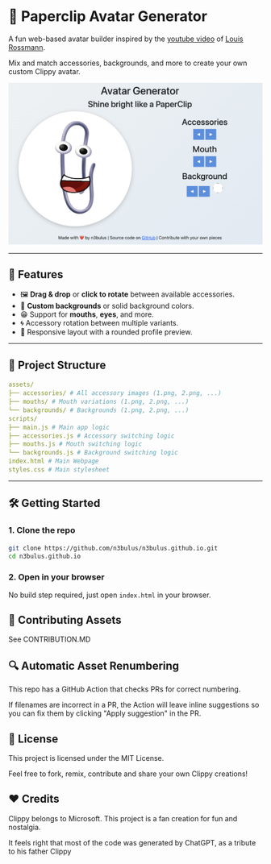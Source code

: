 # 📎 Paperclip Avatar Generator

A fun web-based avatar builder inspired by the [youtube video](https://www.youtube.com/watch?v=2_Dtmpe9qaQ) of [Louis Rossmann](https://www.youtube.com/@rossmanngroup).

Mix and match accessories, backgrounds, and more to create your own custom Clippy avatar.

![Screenshot of Clippy Avatar Builder](docs/screenshot.png)

---

## 🚀 Features
- 🖼️ **Drag & drop** or **click to rotate** between available accessories.
- 🎨 **Custom backgrounds** or solid background colors.
- 😁 Support for **mouths**, **eyes**, and more.
- 🌀 Accessory rotation between multiple variants.
- 📱 Responsive layout with a rounded profile preview.

---

## 📂 Project Structure
```yaml
assets/
├── accessories/ # All accessory images (1.png, 2.png, ...)
├── mouths/ # Mouth variations (1.png, 2.png, ...)
└── backgrounds/ # Backgrounds (1.png, 2.png, ...)
scripts/
├── main.js # Main app logic
├── accessories.js # Accessory switching logic
├── mouths.js # Mouth switching logic
└── backgrounds.js # Background switching logic
index.html # Main Webpage
styles.css # Main stylesheet
```

---

## 🛠️ Getting Started

### 1. Clone the repo
```bash
git clone https://github.com/n3bulus/n3bulus.github.io.git
cd n3bulus.github.io
```

### 2. Open in your browser
No build step required, just open `index.html` in your browser.

## 🎨 Contributing Assets
See CONTRIBUTION.MD

## 🔍 Automatic Asset Renumbering
This repo has a GitHub Action that checks PRs for correct numbering.

If filenames are incorrect in a PR, the Action will leave inline suggestions so you can fix them by clicking "Apply suggestion" in the PR.

## 📜 License
This project is licensed under the MIT License.

Feel free to fork, remix, contribute and share your own Clippy creations!

## ❤️ Credits
Clippy belongs to Microsoft. This project is a fan creation for fun and nostalgia.

It feels right that most of the code was generated by ChatGPT, as a tribute to his father Clippy
